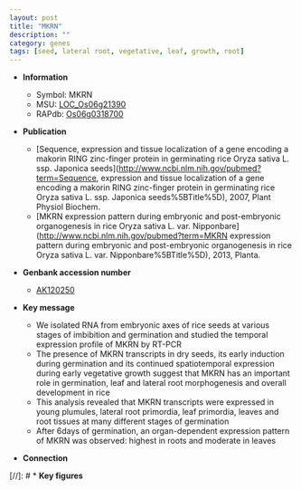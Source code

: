 ```yaml
---
layout: post
title: "MKRN"
description: ""
category: genes
tags: [seed, lateral root, vegetative, leaf, growth, root]
---
```


* **Information**  
    + Symbol: MKRN  
    + MSU: [LOC_Os06g21390](http://rice.uga.edu/cgi-bin/ORF_infopage.cgi?orf=LOC_Os06g21390)  
    + RAPdb: [Os06g0318700](http://rapdb.dna.affrc.go.jp/viewer/gbrowse_details/irgsp1?name=Os06g0318700)  

* **Publication**  
    + [Sequence, expression and tissue localization of a gene encoding a makorin RING zinc-finger protein in germinating rice Oryza sativa L. ssp. Japonica seeds](http://www.ncbi.nlm.nih.gov/pubmed?term=Sequence, expression and tissue localization of a gene encoding a makorin RING zinc-finger protein in germinating rice Oryza sativa L. ssp. Japonica seeds%5BTitle%5D), 2007, Plant Physiol Biochem.
    + [MKRN expression pattern during embryonic and post-embryonic organogenesis in rice Oryza sativa L. var. Nipponbare](http://www.ncbi.nlm.nih.gov/pubmed?term=MKRN expression pattern during embryonic and post-embryonic organogenesis in rice Oryza sativa L. var. Nipponbare%5BTitle%5D), 2013, Planta.

* **Genbank accession number**  
    + [AK120250](http://www.ncbi.nlm.nih.gov/nuccore/AK120250)

* **Key message**  
    + We isolated RNA from embryonic axes of rice seeds at various stages of imbibition and germination and studied the temporal expression profile of MKRN by RT-PCR
    + The presence of MKRN transcripts in dry seeds, its early induction during germination and its continued spatiotemporal expression during early vegetative growth suggest that MKRN has an important role in germination, leaf and lateral root morphogenesis and overall development in rice
    + This analysis revealed that MKRN transcripts were expressed in young plumules, lateral root primordia, leaf primordia, leaves and root tissues at many different stages of germination
    + After 6days of germination, an organ-dependent expression pattern of MKRN was observed: highest in roots and moderate in leaves

* **Connection**  

[//]: # * **Key figures**  


